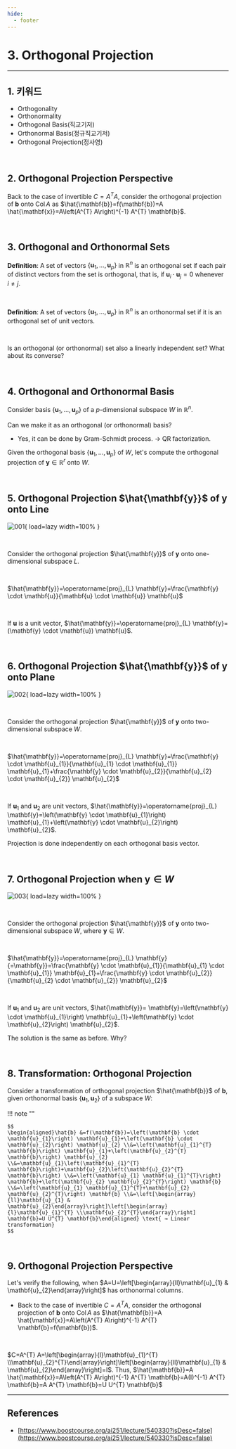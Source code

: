 ```yaml
---
hide:
  - footer
---
```


# 3. Orthogonal Projection

---

## 1. 키워드

- Orthogonality
- Orthonormality
- Orthogonal Basis(직교기저)
- Orthonormal Basis(정규직교기저)
- Orthogonal Projection(정사영)

<br/>

## 2. Orthogonal Projection Perspective

Back to the case of invertible $C=A^{T} A$, consider the orthogonal projection of $\mathbf{b}$ onto $\operatorname{Col}A$ as $\hat{\mathbf{b}}=f(\mathbf{b})=A \hat{\mathbf{x}}=A\left(A^{T} A\right)^{-1} A^{T} \mathbf{b}$.

<br/>

## 3. Orthogonal and Orthonormal Sets

**Definition**: A set of vectors $\left\{\mathbf{u}_{1}, \ldots, \mathbf{u}_{p}\right\}$ in $\mathbb{R}^{n}$ is an orthogonal set if each pair of distinct vectors from the set is orthogonal, that is, if $\mathbf{u}_{i} \cdot \mathbf{u}_{j}=0$ whenever $i \neq j$.

<br/>

**Definition**: A set of vectors $\left\{\mathbf{u}_{1}, \ldots, \mathbf{u}_{p}\right\}$ in $\mathbb{R}^{n}$ is an orthonormal set if it is an orthogonal set of unit vectors.

<br/>

Is an orthogonal (or orthonormal) set also a linearly independent set? What about its converse?

<br/>

## 4. Orthogonal and Orthonormal Basis

Consider basis $\left\{\mathbf{u}_{1}, \ldots, \mathbf{u}_{p}\right\}$ of a $p$-dimensional subspace $W$ in $\mathbb{R}^{n}$.

Can we make it as an orthogonal (or orthonormal) basis?

- Yes, it can be done by Gram-Schmidt process. → QR factorization.

Given the orthogonal basis $\left\{\mathbf{u}_{1}, \ldots, \mathbf{u}_{p}\right\}$ of $W$, let's compute the orthogonal projection of $\mathbf{y} \in \mathbb{R}^{r}$ onto $W$.

<br/>

## 5. Orthogonal Projection $\hat{\mathbf{y}}$ of $\mathbf{y}$ onto Line

![001](https://github.com/SAEMC/Images-MLDL/blob/main/linear-algebra/ch-002/003/001.png?raw=true){ load=lazy width=100% }

<br/>

Consider the orthogonal projection $\hat{\mathbf{y}}$ of $\mathbf{y}$ onto one-dimensional subspace $L$.

<br/>

$\hat{\mathbf{y}}=\operatorname{proj}_{L} \mathbf{y}=\frac{\mathbf{y} \cdot \mathbf{u}}{\mathbf{u} \cdot \mathbf{u}} \mathbf{u}$

<br/>

If $\mathbf{u}$ is a unit vector, $\hat{\mathbf{y}}=\operatorname{proj}_{L} \mathbf{y}=(\mathbf{y} \cdot \mathbf{u}) \mathbf{u}$.

<br/>

## 6. Orthogonal Projection $\hat{\mathbf{y}}$ of $\mathbf{y}$ onto Plane

![002](https://github.com/SAEMC/Images-MLDL/blob/main/linear-algebra/ch-002/003/002.png?raw=true){ load=lazy width=100% }

<br/>

Consider the orthogonal projection $\hat{\mathbf{y}}$ of $\mathbf{y}$ onto two-dimensional subspace $W$.

<br/>

$\hat{\mathbf{y}}=\operatorname{proj}_{L} \mathbf{y}=\frac{\mathbf{y} \cdot \mathbf{u}_{1}}{\mathbf{u}_{1} \cdot \mathbf{u}_{1}} \mathbf{u}_{1}+\frac{\mathbf{y} \cdot \mathbf{u}_{2}}{\mathbf{u}_{2} \cdot \mathbf{u}_{2}} \mathbf{u}_{2}$

<br/>

If $\mathbf{u}_{1}$ and $\mathbf{u}_{2}$ are unit vectors, $\hat{\mathbf{y}}=\operatorname{proj}_{L} \mathbf{y}=\left(\mathbf{y} \cdot \mathbf{u}_{1}\right) \mathbf{u}_{1}+\left(\mathbf{y} \cdot \mathbf{u}_{2}\right) \mathbf{u}_{2}$.

Projection is done independently on each orthogonal basis vector.

<br/>

## 7. Orthogonal Projection when $\mathbf{y} \in W$

![003](https://github.com/SAEMC/Images-MLDL/blob/main/linear-algebra/ch-002/003/003.png?raw=true){ load=lazy width=100% }

<br/>

Consider the orthogonal projection $\hat{\mathbf{y}}$ of $\mathbf{y}$ onto two-dimensional subspace $W$, where ${\mathbf{y} \in W}$.

<br/>

$\hat{\mathbf{y}}=\operatorname{proj}_{L} \mathbf{y}{=\mathbf{y}}=\frac{\mathbf{y} \cdot \mathbf{u}_{1}}{\mathbf{u}_{1} \cdot \mathbf{u}_{1}} \mathbf{u}_{1}+\frac{\mathbf{y} \cdot \mathbf{u}_{2}}{\mathbf{u}_{2} \cdot \mathbf{u}_{2}} \mathbf{u}_{2}$

<br/>

If $\mathbf{u}_{1}$ and $\mathbf{u}_{2}$ are unit vectors, $\hat{\mathbf{y}}= \mathbf{y}=\left(\mathbf{y} \cdot \mathbf{u}_{1}\right) \mathbf{u}_{1}+\left(\mathbf{y} \cdot \mathbf{u}_{2}\right) \mathbf{u}_{2}$.

The solution is the same as before. Why?

<br/>

## 8. Transformation: Orthogonal Projection

Consider a transformation of orthogonal projection $\hat{\mathbf{b}}$ of $\mathbf{b}$, given orthonormal basis $\left\{\mathbf{u}_{1}, \mathbf{u}_{2}\right\}$ of a subspace $W$:

!!! note ""

    $$
    \begin{aligned}\hat{b} &=f(\mathbf{b})=\left(\mathbf{b} \cdot \mathbf{u}_{1}\right) \mathbf{u}_{1}+\left(\mathbf{b} \cdot \mathbf{u}_{2}\right) \mathbf{u}_{2} \\&=\left(\mathbf{u}_{1}^{T} \mathbf{b}\right) \mathbf{u}_{1}+\left(\mathbf{u}_{2}^{T} \mathbf{b}\right) \mathbf{u}_{2} \\&=\mathbf{u}_{1}\left(\mathbf{u}_{1}^{T} \mathbf{b}\right)+\mathbf{u}_{2}\left(\mathbf{u}_{2}^{T} \mathbf{b}\right) \\&=\left(\mathbf{u}_{1} \mathbf{u}_{1}^{T}\right) \mathbf{b}+\left(\mathbf{u}_{2} \mathbf{u}_{2}^{T}\right) \mathbf{b} \\&=\left(\mathbf{u}_{1} \mathbf{u}_{1}^{T}+\mathbf{u}_{2} \mathbf{u}_{2}^{T}\right) \mathbf{b} \\&=\left[\begin{array}{ll}\mathbf{u}_{1} & \mathbf{u}_{2}\end{array}\right]\left[\begin{array}{l}\mathbf{u}_{1}^{T} \\\mathbf{u}_{2}^{T}\end{array}\right] \mathbf{b}=U U^{T} \mathbf{b}\end{aligned} \text{ → Linear transformation}
    $$

<br/>

## 9. Orthogonal Projection Perspective

Let's verify the following, when $A=U=\left[\begin{array}{ll}\mathbf{u}_{1} & \mathbf{u}_{2}\end{array}\right]$ has orthonormal columns.

- Back to the case of invertible $C=A^{T} A$, consider the orthogonal projection of $\mathbf{b}$ onto $\operatorname{Col}A$ as $\hat{\mathbf{b}}=A \hat{\mathbf{x}}=A\left(A^{T} A\right)^{-1} A^{T} \mathbf{b}=f(\mathbf{b})$.

<br/>

$C=A^{T} A=\left[\begin{array}{l}\mathbf{u}_{1}^{T} \\\mathbf{u}_{2}^{T}\end{array}\right]\left[\begin{array}{ll}\mathbf{u}_{1} & \mathbf{u}_{2}\end{array}\right]=I$. Thus, $\hat{\mathbf{b}}=A \hat{\mathbf{x}}=A\left(A^{T} A\right)^{-1} A^{T} \mathbf{b}=A(I)^{-1} A^{T} \mathbf{b}=A A^{T} \mathbf{b}=U U^{T} \mathbf{b}$

---

## References

- [https://www.boostcourse.org/ai251/lecture/540330?isDesc=false](https://www.boostcourse.org/ai251/lecture/540330?isDesc=false)
